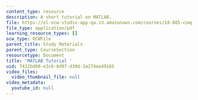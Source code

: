```yaml
---
content_type: resource
description: A short tutorial on MATLAB.
file: https://ol-ocw-studio-app-qa.s3.amazonaws.com/courses/18-085-computational-science-and-engineering-i-fall-2008/7422bd08e3c68d97d30d3a274ea49165_matlab.pdf
file_type: application/pdf
learning_resource_types: []
ocw_type: OCWFile
parent_title: Study Materials
parent_type: CourseSection
resourcetype: Document
title: 'MATLAB Tutorial '
uid: 7422bd08-e3c6-8d97-d30d-3a274ea49165
video_files:
  video_thumbnail_file: null
video_metadata:
  youtube_id: null
---
```

